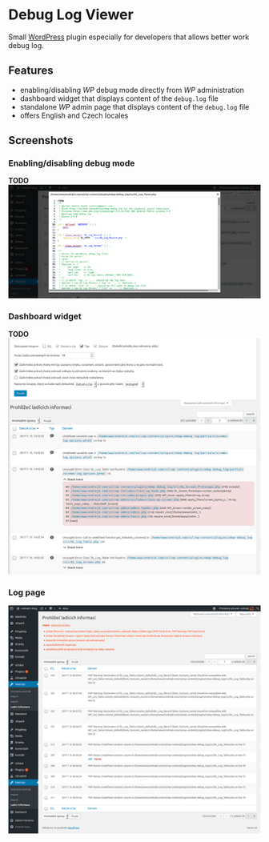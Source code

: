 # Debug Log Viewer

Small [WordPress][1] plugin especially for developers that allows better work debug log.

## Features

* enabling/disabling _WP_ debug mode directly from _WP_ administration
* dashboard widget that displays content of the `debug.log` file
* standalone _WP_ admin page that displays content of the `debug.log` file
* offers English and Czech locales

## Screenshots

### Enabling/disabling debug mode

__TODO__ ~~![Enabling/disabling debug mode](screenshot-03.png "Enabling/disabling debug mode")~~

### Dashboard widget

__TODO__ ~~![Dashboard widget](screenshot-02.png "Dashboard widget")~~

### Log page

![Log page](screenshot-01.png "Log page")

[1]: https://wordpress.org/plugins
